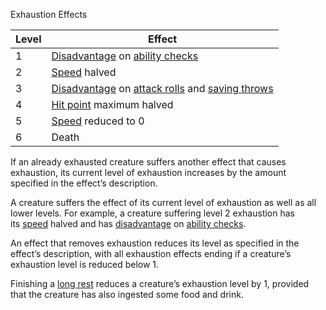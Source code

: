 Exhaustion Effects

|Level|Effect|
|---|---|
|1|[Disadvantage](https://roll20.net/compendium/dnd5e/Rules:Ability%20Scores?expansion=0#toc_2) on [ability checks](https://roll20.net/compendium/dnd5e/Rules:Ability%20Scores?expansion=0#toc_4)|
|2|[Speed](https://roll20.net/compendium/dnd5e/Rules:Movement?expansion=0#toc_1) halved|
|3|[Disadvantage](https://roll20.net/compendium/dnd5e/Rules:Ability%20Scores?expansion=0#toc_2) on [attack rolls](https://roll20.net/compendium/dnd5e/Rules:Combat?expansion=0#toc_32) and [saving throws](https://roll20.net/compendium/dnd5e/Rules:Ability%20Scores?expansion=0#toc_35)|
|4|[Hit point](https://roll20.net/compendium/dnd5e/Rules:Combat?expansion=0#toc_47) maximum halved|
|5|[Speed](https://roll20.net/compendium/dnd5e/Rules:Movement?expansion=0#toc_1) reduced to 0|
|6|Death|

  
If an already exhausted creature suffers another effect that causes exhaustion, its current level of exhaustion increases by the amount specified in the effect’s description.  
  
A creature suffers the effect of its current level of exhaustion as well as all lower levels. For example, a creature suffering level 2 exhaustion has its [speed](https://roll20.net/compendium/dnd5e/Rules:Movement?expansion=0#toc_1) halved and has [disadvantage](https://roll20.net/compendium/dnd5e/Rules:Ability%20Scores?expansion=0#toc_2) on [ability checks](https://roll20.net/compendium/dnd5e/Rules:Ability%20Scores?expansion=0#toc_4).  
  
An effect that removes exhaustion reduces its level as specified in the effect’s description, with all exhaustion effects ending if a creature’s exhaustion level is reduced below 1.  
  
Finishing a [long rest](https://roll20.net/compendium/dnd5e/Rules:Resting?expansion=0#toc_2) reduces a creature’s exhaustion level by 1, provided that the creature has also ingested some food and drink.
